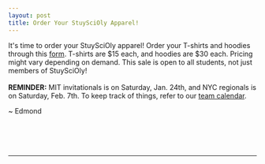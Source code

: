 ```yaml
---
layout: post
title: Order Your StuySciOly Apparel!
---
```


It's time to order your StuySciOly apparel! Order your T-shirts and hoodies through this <a href="https://docs.google.com/forms/d/10n4Kzixx9Ccq6MeSAFx0T_vCaaygRn-Q794CIFvWWIQ/viewform" target=_blank>form</a>.
T-shirts are $15 each, and hoodies are $30 each. Pricing might vary depending on demand.
This sale is open to all students, not just members of StuySciOly!
<br><br>
<b>REMINDER:</b> MIT invitationals is on Saturday, Jan. 24th, and NYC regionals is on Saturday, Feb. 7th. To keep track of things, refer to our <a href="http://stuyscioly.github.io/calendar" target=_blank>team calendar</a>.

~ Edmond
<br>
<br>
<br>
<br>
<br>
<hr>
<br>
<br>
<br>
<br>
<br>
